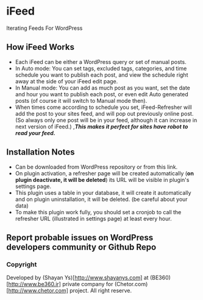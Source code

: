 # iFeed
Iterating Feeds For WordPress

## How iFeed Works
- Each iFeed can be either a WordPress query or set of manual posts.
- In Auto mode: You can set tags, excluded tags, categories, and time schedule you want to publish each post, and view the schedule right away at the side of your iFeed edit page.
- In Manual mode: You can add as much post as you want, set the date and hour you want to publish each post, or even edit Auto generated posts (of course it will switch to Manual mode then).
- When times come according to schedule you set, iFeed-Refresher will add the post to your sites feed, and will pop out previously online post. (So always only one post will be in your feed, although it can increase in next version of iFeed.) ,***This makes it perfect for sites have robot to read your feed.***

## Installation Notes

- Can be downloaded from WordPress repository or from this link.
- On plugin activation, a refresher page will be created automatically (**on plugin deactivate, it will be deleted**) its URL will be visible in plugin's settings page.
- This plugin uses a table in your database, it will create it automatically and on plugin uninstallation, it will be deleted. (be careful about your data)
- To make this plugin work fully, you should set a cronjob to call the refresher URL (illustrated in settings page) at least every hour.

## Report probable issues on WordPress developers community or Github Repo

### Copyright
Developed by (Shayan Ys)[http://www.shayanys.com] at (BE360)[http://www.be360.ir] private company for (Chetor.com)[http://www.chetor.com] project. All right reserve.